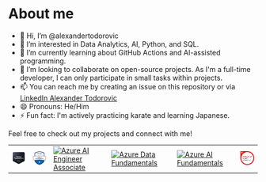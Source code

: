 # About me

- 👋 Hi, I’m @alexandertodorovic
- 👀 I’m interested in Data Analytics, AI, Python, and SQL.
- 🌱 I’m currently learning about GitHub Actions and AI-assisted programming.
- 💞️ I’m looking to collaborate on open-source projects. As I'm a full-time developer, I can only participate in small tasks within projects.
- 📫 You can reach me by creating an issue on this repository or via [LinkedIn Alexander Todorovic](https://www.linkedin.com/in/alexander-todorovic-hitosuji/)
- 😄 Pronouns: He/Him
- ⚡ Fun fact: I'm actively practicing karate and learning Japanese.

Feel free to check out my projects and connect with me!

<table>
  <tr>
    <td><a href="https://www.credly.com/badges/6332a8ca-8fcd-43c5-87e3-690b2eeeebee"><img src="https://github.com/alexandertodorovic/aboutmealex/blob/main/githubfoundations.png" alt="GitHub Foundations" width="100"/></a></td>
    <td><a href="https://www.credly.com/badges/aa6e3970-40bb-4dbc-b631-3c5a012c9358"><img src="https://github.com/alexandertodorovic/aboutmealex/blob/main/azurefundamentals.png" alt="Azure Fundamentals" width="100"/></a></td>
    <td><a href="https://learn.microsoft.com/api/credentials/share/en-us/AlexanderTodorovic-6334/33C01FE4244BEEC?sharingId=7C394C9A7040B629"><img src="https://learn.microsoft.com/media/learn/certification/badges/microsoft-certified-associate-badge.svg" alt="Azure AI Engineer Associate" width="100"/></a></td>
    <td><a href="https://learn.microsoft.com/api/credentials/share/en-us/AlexanderTodorovic-6334/BDFA9865BB69651B?sharingId=7C394C9A7040B629"><img src="https://learn.microsoft.com/media/learn/certification/badges/microsoft-certified-fundamentals-badge.svg" alt="Azure Data Fundamentals" width="100"/></a></td>
    <td><a href="https://learn.microsoft.com/en-us/users/alexandertodorovic-6334/credentials/7569d29a0a7566bd"><img src="https://learn.microsoft.com/media/learn/certification/badges/microsoft-certified-fundamentals-badge.svg" alt="Azure AI Fundamentals" width="100"/></a></td>    
    <td><a href="https://www.credly.com/badges/9444847e-c3b1-4aa1-a161-c26038ba5767"><img src="https://github.com/alexandertodorovic/aboutmealex/blob/main/oraclecertifiedprofessional.png" alt="Oracle Advanced PL/SQL Developer Certified Professional" width="100"/></a></td>
  </tr>
</table>
